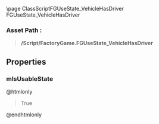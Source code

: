 \page ClassScriptFGUseState_VehicleHasDriver FGUseState_VehicleHasDriver
### Asset Path :
<b><blockquote>/Script/FactoryGame.FGUseState_VehicleHasDriver</blockquote></b>
## Properties

### mIsUsableState
@htmlonly
<blockquote>True</blockquote>
@endhtmlonly

